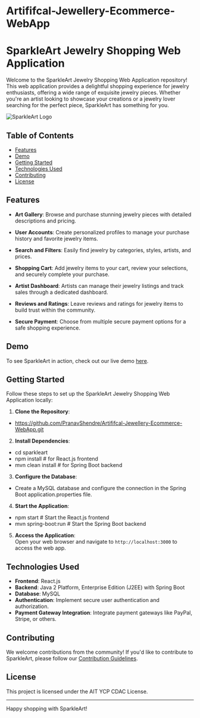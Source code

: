 # Artififcal-Jewellery-Ecommerce-WebApp

# SparkleArt Jewelry Shopping Web Application

Welcome to the SparkleArt Jewelry Shopping Web Application repository! This web application provides a delightful shopping experience for jewelry enthusiasts, offering a wide range of exquisite jewelry pieces. Whether you're an artist looking to showcase your creations or a jewelry lover searching for the perfect piece, SparkleArt has something for you.

![SparkleArt Logo]([https://logoipsum.com/artwork/296])

## Table of Contents
- [Features](#features)
- [Demo](#demo)
- [Getting Started](#getting-started)
- [Technologies Used](#technologies-used)
- [Contributing](#contributing)
- [License](#license)

## Features
- **Art Gallery**: Browse and purchase stunning jewelry pieces with detailed descriptions and pricing.

- **User Accounts**: Create personalized profiles to manage your purchase history and favorite jewelry items.

- **Search and Filters**: Easily find jewelry by categories, styles, artists, and prices.

- **Shopping Cart**: Add jewelry items to your cart, review your selections, and securely complete your purchase.

- **Artist Dashboard**: Artists can manage their jewelry listings and track sales through a dedicated dashboard.

- **Reviews and Ratings**: Leave reviews and ratings for jewelry items to build trust within the community.

- **Secure Payment**: Choose from multiple secure payment options for a safe shopping experience.

## Demo
To see SparkleArt in action, check out our live demo [here](link-to-live-demo).

## Getting Started
Follow these steps to set up the SparkleArt Jewelry Shopping Web Application locally:

1. **Clone the Repository**:  

- https://github.com/PranavShendre/Artififcal-Jewellery-Ecommerce-WebApp.git

2. **Install Dependencies**:  

- cd sparkleart
- npm install # for React.js frontend
- mvn clean install # for Spring Boot backend

3. **Configure the Database**:  
- Create a MySQL database and configure the connection in the Spring Boot application.properties file.

4. **Start the Application**: 

- npm start # Start the React.js frontend
- mvn spring-boot:run # Start the Spring Boot backend


5. **Access the Application**:  
Open your web browser and navigate to `http://localhost:3000` to access the web app.

## Technologies Used
- **Frontend**: React.js
- **Backend**: Java 2 Platform, Enterprise Edition (J2EE) with Spring Boot
- **Database**: MySQL
- **Authentication**: Implement secure user authentication and authorization.
- **Payment Gateway Integration**: Integrate payment gateways like PayPal, Stripe, or others.

## Contributing
We welcome contributions from the community! If you'd like to contribute to SparkleArt, please follow our [Contribution Guidelines](CONTRIBUTING.md).

## License
This project is licensed under the AIT YCP CDAC License.

---
Happy shopping with SparkleArt!

